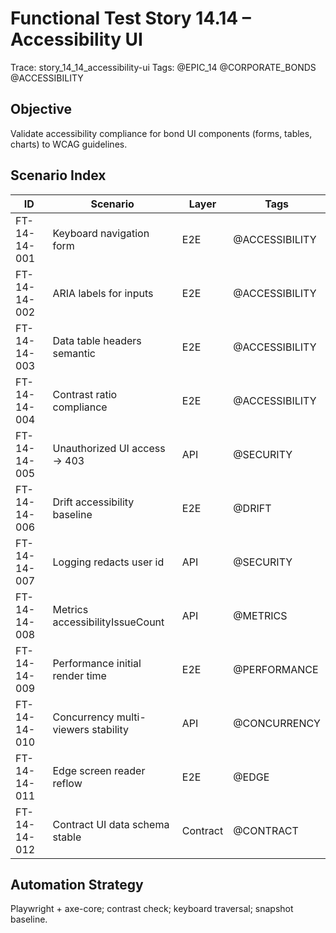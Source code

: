 # Functional Test Story 14.14 – Accessibility UI

Trace: story_14_14_accessibility-ui
Tags: @EPIC_14 @CORPORATE_BONDS @ACCESSIBILITY

## Objective
Validate accessibility compliance for bond UI components (forms, tables, charts) to WCAG guidelines.

## Scenario Index
| ID | Scenario | Layer | Tags |
|----|----------|-------|------|
| FT-14-14-001 | Keyboard navigation form | E2E | @ACCESSIBILITY |
| FT-14-14-002 | ARIA labels for inputs | E2E | @ACCESSIBILITY |
| FT-14-14-003 | Data table headers semantic | E2E | @ACCESSIBILITY |
| FT-14-14-004 | Contrast ratio compliance | E2E | @ACCESSIBILITY |
| FT-14-14-005 | Unauthorized UI access -> 403 | API | @SECURITY |
| FT-14-14-006 | Drift accessibility baseline | E2E | @DRIFT |
| FT-14-14-007 | Logging redacts user id | API | @SECURITY |
| FT-14-14-008 | Metrics accessibilityIssueCount | API | @METRICS |
| FT-14-14-009 | Performance initial render time | E2E | @PERFORMANCE |
| FT-14-14-010 | Concurrency multi-viewers stability | API | @CONCURRENCY |
| FT-14-14-011 | Edge screen reader reflow | E2E | @EDGE |
| FT-14-14-012 | Contract UI data schema stable | Contract | @CONTRACT |

## Automation Strategy
Playwright + axe-core; contrast check; keyboard traversal; snapshot baseline.
